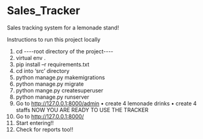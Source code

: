 # Sales_Tracker
Sales tracking system for a lemonade stand!

Instructions to run this project locally

1. cd ----root directory of the project----
2. virtual env .
3. pip install –r requirements.txt
4. cd into ‘src’ directory
5. python manage.py makemigrations
6. python manage.py migrate
7. python mange.py createsuperuser
8. python manage.py runserver
9. Go to http://127.0.0.1:8000/admin
   • create 4 lemonade drinks
   • create 4 staffs
   NOW YOU ARE READY TO USE THE TRACKER
10. Go to http://127.0.0.1:8000/
11. Start entering!!
12. Check for reports too!!
